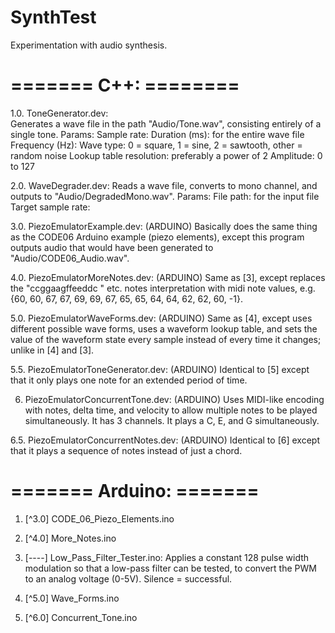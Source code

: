 SynthTest
=========

Experimentation with audio synthesis.


======= C++: ========
=====================
1.0. ToneGenerator.dev:    
        Generates a wave file in the path "Audio/Tone.wav", consisting entirely of a single tone.
        Params:
            Sample rate:
            Duration (ms):              for the entire wave file
            Frequency (Hz):
            Wave type:                  0 = square, 1 = sine, 2 = sawtooth, other = random noise
            Lookup table resolution:    preferably a power of 2
            Amplitude:                  0 to 127

2.0. WaveDegrader.dev: 
        Reads a wave file, converts to mono channel, and outputs to "Audio/DegradedMono.wav".
        Params:
            File path:                  for the input file
            Target sample rate:         

3.0. PiezoEmulatorExample.dev: (ARDUINO)
        Basically does the same thing as the CODE06 Arduino example (piezo elements),
        except this program outputs audio that would have been generated to "Audio/CODE06_Audio.wav".

4.0. PiezoEmulatorMoreNotes.dev: (ARDUINO)
        Same as [3], except replaces the "ccggaagffeeddc " etc. notes interpretation with midi note
        values, e.g. {60, 60, 67, 67, 69, 69, 67, 65, 65, 64, 64, 62, 62, 60, -1}.

5.0. PiezoEmulatorWaveForms.dev: (ARDUINO)
        Same as [4], except uses different possible wave forms, uses a waveform lookup table,
        and sets the value of the waveform state every sample instead of every time it changes;
        unlike in [4] and [3].

5.5. PiezoEmulatorToneGenerator.dev: (ARDUINO)
        Identical to [5] except that it only plays one note for an extended period of time.

6. PiezoEmulatorConcurrentTone.dev: (ARDUINO)
        Uses MIDI-like encoding with notes, delta time, and velocity to allow multiple notes
        to be played simultaneously. It has 3 channels. It plays a C, E, and G simultaneously.

6.5. PiezoEmulatorConcurrentNotes.dev: (ARDUINO)
        Identical to [6] except that it plays a sequence of notes instead of just a chord.
        


======= Arduino: =======
========================

1. [^3.0] CODE_06_Piezo_Elements.ino

2. [^4.0] More_Notes.ino

3. [----] Low_Pass_Filter_Tester.ino: Applies a constant 128 pulse width modulation so that a low-pass
         filter can be tested, to convert the PWM to an analog voltage (0-5V). Silence = successful.

4. [^5.0] Wave_Forms.ino

5. [^6.0] Concurrent_Tone.ino



